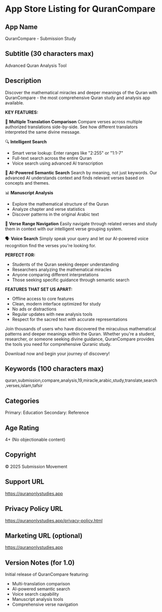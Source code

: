 # App Store Listing for QuranCompare

## App Name
QuranCompare - Submission Study

## Subtitle (30 characters max)
Advanced Quran Analysis Tool

## Description

Discover the mathematical miracles and deeper meanings of the Quran with QuranCompare - the most comprehensive Quran study and analysis app available.

**KEY FEATURES:**

📖 **Multiple Translation Comparison**
Compare verses across multiple authorized translations side-by-side. See how different translators interpreted the same divine message.

🔍 **Intelligent Search**
- Smart verse lookup: Enter ranges like "2:255" or "1:1-7"
- Full-text search across the entire Quran
- Voice search using advanced AI transcription

🤖 **AI-Powered Semantic Search**
Search by meaning, not just keywords. Our advanced AI understands context and finds relevant verses based on concepts and themes.

📊 **Manuscript Analysis**
- Explore the mathematical structure of the Quran
- Analyze chapter and verse statistics
- Discover patterns in the original Arabic text

🎯 **Verse Range Navigation**
Easily navigate through related verses and study them in context with our intelligent verse grouping system.

🗣️ **Voice Search**
Simply speak your query and let our AI-powered voice recognition find the verses you're looking for.

**PERFECT FOR:**
- Students of the Quran seeking deeper understanding
- Researchers analyzing the mathematical miracles
- Anyone comparing different interpretations
- Those seeking specific guidance through semantic search

**FEATURES THAT SET US APART:**
- Offline access to core features
- Clean, modern interface optimized for study
- No ads or distractions
- Regular updates with new analysis tools
- Respect for the sacred text with accurate representations

Join thousands of users who have discovered the miraculous mathematical patterns and deeper meanings within the Quran. Whether you're a student, researcher, or someone seeking divine guidance, QuranCompare provides the tools you need for comprehensive Quranic study.

Download now and begin your journey of discovery!

## Keywords (100 characters max)
quran,submission,compare,analysis,19,miracle,arabic,study,translate,search,verses,islam,tafsir

## Categories
Primary: Education
Secondary: Reference

## Age Rating
4+ (No objectionable content)

## Copyright
© 2025 Submission Movement

## Support URL
https://quranonlystudies.app

## Privacy Policy URL
https://quranonlystudies.app/privacy-policy.html

## Marketing URL (optional)
https://quranonlystudies.app

## Version Notes (for 1.0)
Initial release of QuranCompare featuring:
- Multi-translation comparison
- AI-powered semantic search  
- Voice search capability
- Manuscript analysis tools
- Comprehensive verse navigation